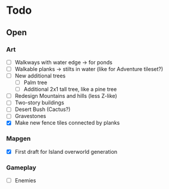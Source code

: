 # Todo

## Open

### Art

* [ ] Walkways with water edge -> for ponds
* [ ] Walkable planks -> stilts in water (like for Adventure tileset?)
* [ ] New additional trees
  * [ ] Palm tree
  * [ ] Additional 2x1 tall tree, like a pine tree
* [ ] Redesign Mountains and hills (less Z-like)
* [ ] Two-story buildings
* [ ] Desert Bush (Cactus?)
* [ ] Gravestones
* [x] Make new fence tiles connected by planks

### Mapgen

* [x] First draft for Island overworld generation

### Gameplay

* [ ] Enemies